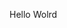 Hello Wolrd

















































































































































































































































































































































































































































































































































































































































































































































































































































































































































































































































































































